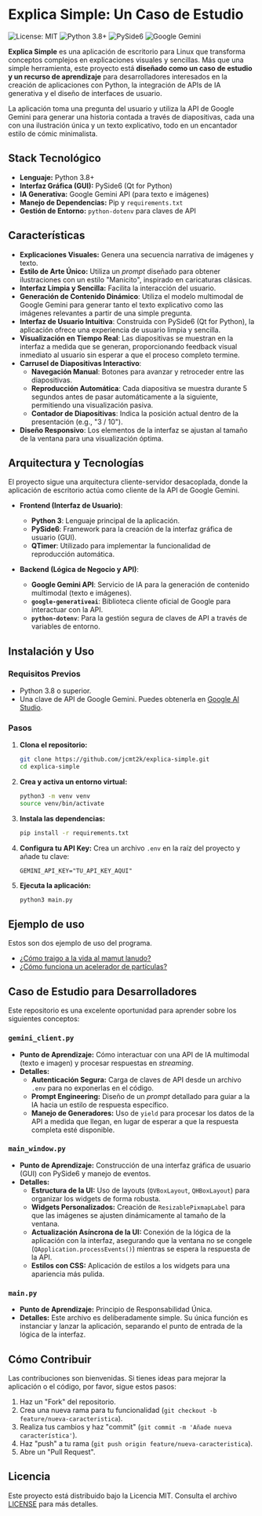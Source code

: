 # Explica Simple: Un Caso de Estudio

![License: MIT](https://img.shields.io/badge/License-MIT-yellow.svg) ![Python 3.8+](https://img.shields.io/badge/python-3.8+-blue.svg) ![PySide6](https://img.shields.io/badge/PySide6-Qt_for_Python-green.svg) ![Google Gemini](https://img.shields.io/badge/API-Google_Gemini-purple.svg)

**Explica Simple** es una aplicación de escritorio para Linux que transforma conceptos complejos en explicaciones visuales y sencillas. Más que una simple herramienta, este proyecto está **diseñado como un caso de estudio y un recurso de aprendizaje** para desarrolladores interesados en la creación de aplicaciones con Python, la integración de APIs de IA generativa y el diseño de interfaces de usuario.

La aplicación toma una pregunta del usuario y utiliza la API de Google Gemini para generar una historia contada a través de diapositivas, cada una con una ilustración única y un texto explicativo, todo en un encantador estilo de cómic minimalista.

## Stack Tecnológico

*   **Lenguaje:** Python 3.8+
*   **Interfaz Gráfica (GUI):** PySide6 (Qt for Python)
*   **IA Generativa:** Google Gemini API (para texto e imágenes)
*   **Manejo de Dependencias:** Pip y `requirements.txt`
*   **Gestión de Entorno:** `python-dotenv` para claves de API

## Características

*   **Explicaciones Visuales:** Genera una secuencia narrativa de imágenes y texto.
*   **Estilo de Arte Único:** Utiliza un *prompt* diseñado para obtener ilustraciones con un estilo "Manicito", inspirado en caricaturas clásicas.
*   **Interfaz Limpia y Sencilla:** Facilita la interacción del usuario.
*   **Generación de Contenido Dinámico**: Utiliza el modelo multimodal de Google Gemini para generar tanto el texto explicativo como las imágenes relevantes a partir de una simple pregunta.
*   **Interfaz de Usuario Intuitiva**: Construida con PySide6 (Qt for Python), la aplicación ofrece una experiencia de usuario limpia y sencilla.
*   **Visualización en Tiempo Real**: Las diapositivas se muestran en la interfaz a medida que se generan, proporcionando feedback visual inmediato al usuario sin esperar a que el proceso completo termine.
*   **Carrusel de Diapositivas Interactivo**:
    - **Navegación Manual**: Botones para avanzar y retroceder entre las diapositivas.
    - **Reproducción Automática**: Cada diapositiva se muestra durante 5 segundos antes de pasar automáticamente a la siguiente, permitiendo una visualización pasiva.
    - **Contador de Diapositivas**: Indica la posición actual dentro de la presentación (e.g., "3 / 10").
*   **Diseño Responsivo**: Los elementos de la interfaz se ajustan al tamaño de la ventana para una visualización óptima.

## Arquitectura y Tecnologías

El proyecto sigue una arquitectura cliente-servidor desacoplada, donde la aplicación de escritorio actúa como cliente de la API de Google Gemini.

- **Frontend (Interfaz de Usuario)**:
  - **Python 3**: Lenguaje principal de la aplicación.
  - **PySide6**: Framework para la creación de la interfaz gráfica de usuario (GUI).
  - **QTimer**: Utilizado para implementar la funcionalidad de reproducción automática.

- **Backend (Lógica de Negocio y API)**:
  - **Google Gemini API**: Servicio de IA para la generación de contenido multimodal (texto e imágenes).
  - **`google-generativeai`**: Biblioteca cliente oficial de Google para interactuar con la API.
  - **`python-dotenv`**: Para la gestión segura de claves de API a través de variables de entorno.

## Instalación y Uso

### Requisitos Previos

*   Python 3.8 o superior.
*   Una clave de API de Google Gemini. Puedes obtenerla en [Google AI Studio](https://aistudio.google.com/app/apikey).

### Pasos

1.  **Clona el repositorio:**
    ```bash
    git clone https://github.com/jcmt2k/explica-simple.git
    cd explica-simple
    ```

2.  **Crea y activa un entorno virtual:**
    
    ```bash
    python3 -m venv venv
    source venv/bin/activate
    ```
    
3.  **Instala las dependencias:**
    
    ```bash
    pip install -r requirements.txt
    ```
    
4.  **Configura tu API Key:**
    Crea un archivo `.env` en la raíz del proyecto y añade tu clave:
    ```
    GEMINI_API_KEY="TU_API_KEY_AQUI"
    ```

5.  **Ejecuta la aplicación:**
    
    ```bash
    python3 main.py
    ```

## Ejemplo de uso

Estos son dos ejemplo de uso del programa.

- [¿Cómo traigo a la vida al mamut lanudo?](mamut_lanudo.md)
- [¿Cómo funciona un acelerador de partículas?](acelerador_de_particulas.md)

## Caso de Estudio para Desarrolladores

Este repositorio es una excelente oportunidad para aprender sobre los siguientes conceptos:

### `gemini_client.py`
*   **Punto de Aprendizaje:** Cómo interactuar con una API de IA multimodal (texto e imagen) y procesar respuestas en *streaming*.
*   **Detalles:**
    *   **Autenticación Segura:** Carga de claves de API desde un archivo `.env` para no exponerlas en el código.
    *   **Prompt Engineering:** Diseño de un *prompt* detallado para guiar a la IA hacia un estilo de respuesta específico.
    *   **Manejo de Generadores:** Uso de `yield` para procesar los datos de la API a medida que llegan, en lugar de esperar a que la respuesta completa esté disponible.

### `main_window.py`
*   **Punto de Aprendizaje:** Construcción de una interfaz gráfica de usuario (GUI) con PySide6 y manejo de eventos.
*   **Detalles:**
    *   **Estructura de la UI:** Uso de layouts (`QVBoxLayout`, `QHBoxLayout`) para organizar los widgets de forma robusta.
    *   **Widgets Personalizados:** Creación de `ResizablePixmapLabel` para que las imágenes se ajusten dinámicamente al tamaño de la ventana.
    *   **Actualización Asíncrona de la UI:** Conexión de la lógica de la aplicación con la interfaz, asegurando que la ventana no se congele (`QApplication.processEvents()`) mientras se espera la respuesta de la API.
    *   **Estilos con CSS:** Aplicación de estilos a los widgets para una apariencia más pulida.

### `main.py`
*   **Punto de Aprendizaje:** Principio de Responsabilidad Única.
*   **Detalles:** Este archivo es deliberadamente simple. Su única función es instanciar y lanzar la aplicación, separando el punto de entrada de la lógica de la interfaz.

## Cómo Contribuir

Las contribuciones son bienvenidas. Si tienes ideas para mejorar la aplicación o el código, por favor, sigue estos pasos:

1.  Haz un "Fork" del repositorio.
2.  Crea una nueva rama para tu funcionalidad (`git checkout -b feature/nueva-caracteristica`).
3.  Realiza tus cambios y haz "commit" (`git commit -m 'Añade nueva característica'`).
4.  Haz "push" a tu rama (`git push origin feature/nueva-caracteristica`).
5.  Abre un "Pull Request".

## Licencia

Este proyecto está distribuido bajo la Licencia MIT. Consulta el archivo [LICENSE](LICENSE) para más detalles.
